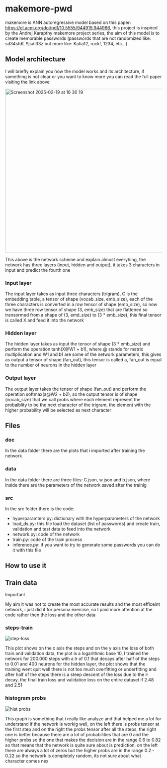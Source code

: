 # makemore-pwd
makemore is ANN autoregressive model based on this paper: https://dl.acm.org/doi/pdf/10.5555/944919.944966, this project is inspired by the Andrej Karapthy makemore project series,
the aim of this model is to create memorable passwords (passwords that are not randomized like: sd34sfdf, !!jsdi33z but more like: Katia12, rock!, 1234, etc...)

## Model architecture
I will briefly explain you how the model works and its architecture, if something is not clear or you want to know more you can read the full paper visiting the link above

<img width="526" alt="Screenshot 2025-02-19 at 16 30 19" src="https://github.com/user-attachments/assets/be1a46a7-2294-4b34-b495-0f91460993f6" />

This above is the network scheme and explain almost everyhing, the network has three layers (input, hidden and output), it takes 3 characters in input and predict the fourth one

### Input layer
The input layer takes as input three characters (trigram), C is the embedding table, a tensor of shape (vocab_size, emb_size), each of the three characters is converted in a row tensor of shape (emb_size), so now we have three row tensor of shape (3, emb_size) that are flattened so transormed from a shape of (3, emd_size) to (3 * emb_size), this final tensor is called X and feed it into the network

### Hidden layer
The hidden layer takes as input the tensor of shape (3 * emb_size) and perform the operation tanh(X@W1 + b1), where @ stands for matrix multiplication and W1 and b1 are some of the network parameters, this gives as output a tensor of shape (fan_out), this tensor is called a, fan_out is equal to the number of neurons in the hidden layer

### Output layer
The output layer takes the tensor of shape (fan_out) and perform the operation softmax(a@W2 + b2), so the output tensor is of shape (vocab_size) that we call probs where each element represent the probaiblity to be the next character of the trigram, the element with the higher probability will be selected as next character

## Files
### doc
In the data folder there are the plots that i imported after training the network

### data
In the data folder there are three files: C.json, w.json and b.json, where inside there are the parameters of the network saved after the trainig

### src
In the src folder there is the code:
  - hyperparamters.py: dictionary with the hyperparameters of the network
  - load_ds.py: this file load the dataset (list of passwords) and create train, validation and test data to feed into the network
  - network.py: code of the network 
  - train.py: code of the train process
  - inference.py: if you want to try to generate some passwords you can do it with this file

## How to use it

## Train data

> [!IMPORTANT]  
> My aim it was not to create the most accurate results and the most efficeint network, i just did it for persona exercise, so I paid more attention at the code rather then the loss and the other data

### steps-train
![step-loss](https://github.com/user-attachments/assets/b0ff7d02-6af3-425a-8aa0-1baaab24c134)

This plot shows on the x axis the steps and on the y axis the loss of both train and validation data, the plot is a logarithmic base 10, I trained the network for 200.000 steps with a lr of 0.1 that decays after half of the steps to 0.01 and 400 neurons for the hidden layer, the plot shows that the training went quit well there is not too much overfitting or underfitting and after half of the steps there is a steep descent of the loss due to the lr decay, the final train loss and validation loss on the entire dataset if 2.48 and 2.51

### histogram probs
![hist probs](https://github.com/user-attachments/assets/7f3d6871-6f29-4d08-9731-e27a8fdbee4c)

This graph is  something that i really like analyze and that helped me a lot for understand if the network is workig well, on the left there is probs tensor at the first step and on the right the probs tensor after all the steps, the right one is better because there are a lot of probabilities that are 0 and the higher probs so the one that makes the decision are in the range 0.6 to 0.82 so that means that the network is quite sure about is prediction, on the left there are always a lot of zeros but the higher probs are in the range 0.2 - 0.22 so the network is completely random, its not sure about what character comes nex
